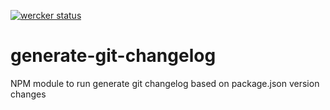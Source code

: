 [![wercker status](https://app.wercker.com/status/380ff799a37ab2e1bb09a8ae5200ca99/s/master "wercker status")](https://app.wercker.com/project/byKey/380ff799a37ab2e1bb09a8ae5200ca99)

# generate-git-changelog
NPM module to run generate git changelog based on package.json version changes
